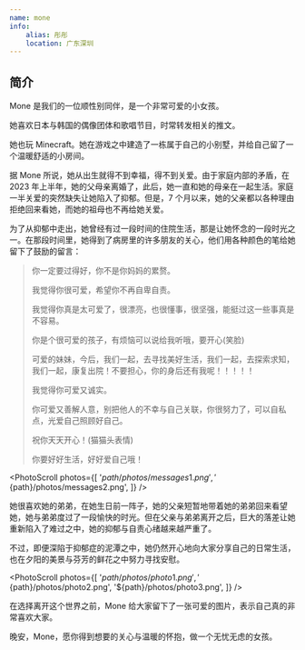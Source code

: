 ```yaml
---
name: mone
info:
    alias: 彤彤
    location: 广东深圳
---
```


## 简介

Mone 是我们的一位顺性别同伴，是一个非常可爱的小女孩。

她喜欢日本与韩国的偶像团体和歌唱节目，时常转发相关的推文。

她也玩 Minecraft。她在游戏之中建造了一栋属于自己的小别墅，并给自己留了一个温暖舒适的小房间。

据 Mone 所说，她从出生就得不到幸福，得不到关爱。由于家庭内部的矛盾，在 2023 年上半年，她的父母亲离婚了，此后，她一直和她的母亲在一起生活。家庭一半关爱的突然缺失让她陷入了抑郁。但是，7 个月以来，她的父亲都以各种理由拒绝回来看她，而她的祖母也不再给她关爱。

为了从抑郁中走出，她曾经有过一段时间的住院生活，那是让她怀念的一段时光之一。在那段时间里，她得到了病房里的许多朋友的关心，他们用各种颜色的笔给她留下了鼓励的留言：

> 你一定要过得好，你不是你妈妈的累赘。
>
> 我觉得你很可爱，希望你不再自卑自责。
>
> 我觉得你真是太可爱了，很漂亮，也很懂事，很坚强，能挺过这一些事真是不容易。
>
> 你是个很可爱的孩子，有烦恼可以说给我听哦，要开心(笑脸)
>
> 可爱的妹妹，今后，我们一起，去寻找美好生活，我们一起，去探索求知，我们一起，康复出院！不要担心，你的身后还有我呢！！！！！
>
> 我觉得你可爱又诚实。
>
> 你可爱又善解人意，别把他人的不幸与自己关联，你很努力了，可以自私点，光爱自己照顾好自己。
>
> 祝你天天开心！(猫猫头表情)
>
> 你要好好生活，好好爱自己哦！

<PhotoScroll photos={[
'${path}/photos/messages1.png',
'${path}/photos/messages2.png',
]} />

她很喜欢她的弟弟，在她生日前一阵子，她的父亲短暂地带着她的弟弟回来看望她，她与弟弟度过了一段愉快的时光。但在父亲与弟弟离开之后，巨大的落差让她重新陷入了难过之中，她的抑郁与自责心绪越来越严重了。

不过，即便深陷于抑郁症的泥潭之中，她仍然开心地向大家分享自己的日常生活，也在夕阳的美景与芬芳的鲜花之中努力寻找安慰。

<PhotoScroll photos={[
'${path}/photos/photo1.png',
'${path}/photos/photo2.png',
'${path}/photos/photo3.png',
]} />

在选择离开这个世界之前，Mone 给大家留下了一张可爱的图片，表示自己真的非常喜欢大家。

晚安，Mone，愿你得到想要的关心与温暖的怀抱，做一个无忧无虑的女孩。